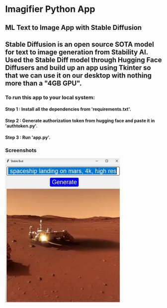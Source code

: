 # Imagifier Python App
## ML Text to Image App with Stable Diffusion
##  Stable Diffusion is an open source SOTA model for text to image generation from Stability AI. Used the Stable Diff model through Hugging Face Diffusers and build up an app using Tkinter so that we can use it on our desktop with nothing more than a "4GB GPU".
### To run this app to your local system:
#### Step 1 : Install all the dependencies from 'requirements.txt'.
#### Step 2 : Generate authorization token from hugging face and paste it in 'authtoken.py'.
#### Step 3 : Run 'app.py'.
### Screenshots
![img 1](https://github.com/bansalnishant287/Imagifier-Stable-Diffusion-App/blob/025864aedf4cc888607eecce938fdc6600cc648b/1.png)
